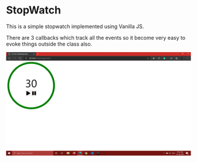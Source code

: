 # StopWatch
This is a simple stopwatch implemented using Vanilla JS.

There are 3 callbacks which track all the events so it become very easy to evoke things outside the class also.

![](https://github.com/shaksham08/StopWatch/blob/master/test.gif)



